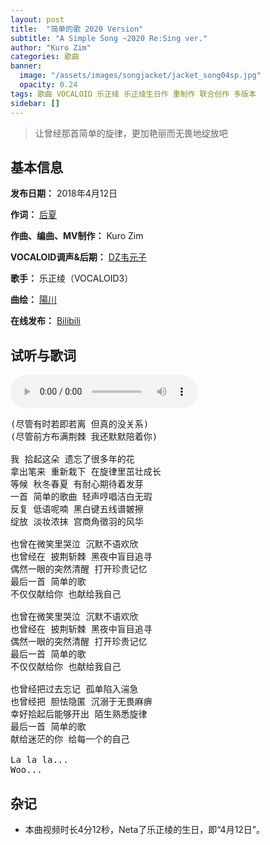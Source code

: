 ```yaml
---
layout: post
title:  "简单的歌 2020 Version"
subtitle: "A Simple Song ~2020 Re:Sing ver."
author: "Kuro Zim"
categories: 歌曲
banner: 
  image: "/assets/images/songjacket/jacket_song04sp.jpg"
  opacity: 0.24
tags: 歌曲 VOCALOID 乐正绫 乐正绫生日作 重制作 联合创作 多版本
sidebar: []
---
```


> 让曾经那首简单的旋律，更加艳丽而无畏地绽放吧

## 基本信息

**发布日期：** 2018年4月12日

**作词：** [后夏](https://space.bilibili.com/9863079)

**作曲、编曲、MV制作：** Kuro Zim

**VOCALOID调声&后期：** [DZ韦元子](https://space.bilibili.com/11589966)

**歌手：** 乐正绫（VOCALOID3）

**曲绘：** [陽川](https://space.bilibili.com/4047406)

**在线发布：** [Bilibili](https://www.bilibili.com/video/av625116268)

## 试听与歌词

<audio controls><source src="/assets/audio/song04v20.mp3" type="audio/mp3"></audio>

<pre>
(尽管有时若即若离 但真的没关系)
(尽管前方布满荆棘 我还默默陪着你)

我 拾起这朵 遗忘了很多年的花
拿出笔来 重新栽下 在旋律里茁壮成长
等候 秋冬春夏 有耐心期待着发芽
一首 简单的歌曲 轻声哼唱洁白无瑕
反复 低语呢喃 黑白键五线谱皴擦
绽放 淡妆浓抹 宫商角徵羽的风华

也曾在微笑里哭泣 沉默不语欢欣
也曾经在 披荆斩棘 黑夜中盲目追寻
偶然一眼的突然清醒 打开珍贵记忆
最后一首 简单的歌
不仅仅献给你 也献给我自己

也曾在微笑里哭泣 沉默不语欢欣
也曾经在 披荆斩棘 黑夜中盲目追寻
偶然一眼的突然清醒 打开珍贵记忆
最后一首 简单的歌
不仅仅献给你 也献给我自己

也曾经把过去忘记 孤单陷入湍急
也曾经把 胆怯隐匿 沉溺于无畏麻痹
幸好拾起后能够开出 陌生熟悉旋律
最后一首 简单的歌
献给迷茫的你 给每一个的自己

La la la...
Woo...
</pre>

## 杂记

* 本曲视频时长4分12秒，Neta了乐正绫的生日，即“4月12日”。
